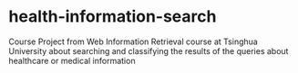 # health-information-search
Course Project from Web Information Retrieval course at Tsinghua University about searching and classifying the results of the queries about healthcare or medical information
